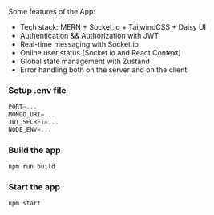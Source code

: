 Some features of the App:

- Tech stack: MERN + Socket.io + TailwindCSS + Daisy UI
- Authentication && Authorization with JWT
- Real-time messaging with Socket.io
- Online user status (Socket.io and React Context)
- Global state management with Zustand
- Error handling both on the server and on the client

### Setup .env file

```js
PORT=...
MONGO_URI=...
JWT_SECRET=...
NODE_ENV=...
```

### Build the app

```shell
npm run build
```

### Start the app

```shell
npm start
```
